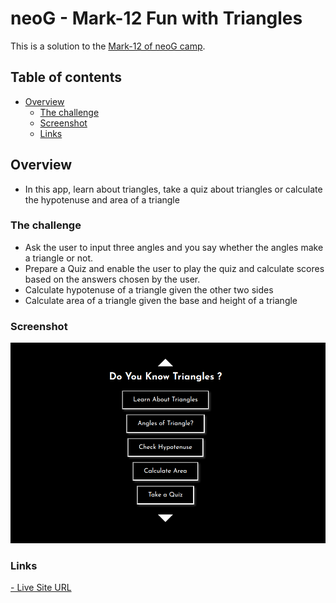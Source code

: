 # neoG - Mark-12 Fun with Triangles

This is a solution to the [Mark-12 of neoG camp](https://neog.camp/guide/mark-12).

## Table of contents

- [Overview](#overview)
  - [The challenge](#the-challenge)
  - [Screenshot](#screenshot)
  - [Links](#links)


## Overview
- In this app, learn about triangles, take a quiz about triangles or calculate the hypotenuse and area of a triangle

### The challenge

- Ask the user to input three angles and you say whether the angles make a triangle or not.
- Prepare a Quiz and enable the user to play the quiz and calculate scores based on the answers chosen by the user.
- Calculate hypotenuse of a triangle given the other two sides
- Calculate area of a triangle given the base and height of a triangle
### Screenshot

![](mark12.png)


### Links


[- Live Site URL](https://git-0r.github.io/mark12_triangles/)
